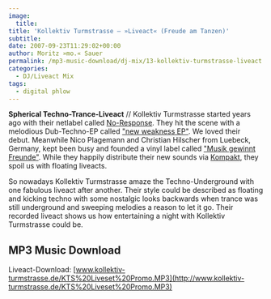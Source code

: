 ```yaml
---
image:
  title: 
title: 'Kollektiv Turmstrasse – »Liveact« (Freude am Tanzen)'
subtitle: 
date: 2007-09-23T11:29:02+00:00
author: Moritz »mo.« Sauer
permalink: /mp3-music-download/dj-mix/13-kollektiv-turmstrasse-liveact
categories:
  - DJ/Liveact Mix
tags:
  - digital phlow
---
```

**Spherical Techno-Trance-Liveact** // Kollektiv Turmstrasse started years ago with their netlabel called [No-Response](http://www.no-response.org/). They hit the scene with a melodious Dub-Techno-EP called ["new weakness EP"](http://www.no-response.org/no-response-releases/release_details.php?relid=2). We loved their debut. Meanwhile Nico Plagemann and Christian Hilscher from Luebeck, Germany, kept been busy and founded a vinyl label called ["Musik gewinnt Freunde"](http://musik-gewinnt-freunde.de/). While they happily distribute their new sounds via [Kompakt](http://www.kompakt-net.com/), they spoil us with floating liveacts.<!--more-->

<!--adsense-->

So nowadays Kollektiv Turmstrasse amaze the Techno-Underground with one fabulous liveact after another. Their style could be described as floating and kicking techno with some nostalgic looks backwards when trance was still underground and sweeping melodies a reason to let it go. Their recorded liveact shows us how entertaining a night with Kollektiv Turmstrasse could be.

## MP3 Music Download

Liveact-Download: [www.kollektiv-turmstrasse.de/KTS%20Liveset%20Promo.MP3](http://www.kollektiv-turmstrasse.de/KTS%20Liveset%20Promo.MP3)